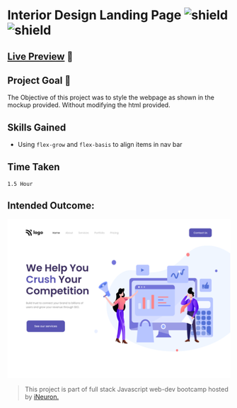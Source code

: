 # Interior Design Landing Page ![shield](https://img.shields.io/badge/HTML5-E34F26?style=for-the-badge&logo=html5&logoColor=white) ![shield](https://img.shields.io/badge/CSS3-1572B6?style=for-the-badge&logo=css3&logoColor=white)

## [Live Preview](http://project-4-pi.vercel.app/) :link:

## Project Goal :dart:

The Objective of this project was to style the webpage as shown in the mockup provided. Without modifying the html provided.

## Skills Gained

- Using `flex-grow` and `flex-basis` to align items in nav bar

## Time Taken

```
1.5 Hour
```

## Intended Outcome:

![Image](./assets/thumbnail.png)

> This project is part of full stack Javascript web-dev bootcamp hosted by [iNeuron.](https://ineuron.ai/)
